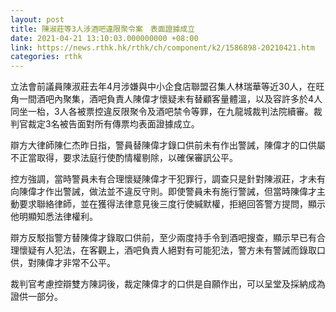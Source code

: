 ```yaml
---
layout: post
title: 陳淑莊等3人涉酒吧違限聚令案　表面證據成立
date: 2021-04-21 13:10:03.000000000 +08:00
link: https://news.rthk.hk/rthk/ch/component/k2/1586898-20210421.htm
categories: rthk
---
```


立法會前議員陳淑莊去年4月涉嫌與中小企食店聯盟召集人林瑞華等近30人，在旺角一間酒吧內聚集，酒吧負責人陳偉才懷疑未有替顧客量體溫，以及容許多於4人同坐一枱，3人各被票控違反限聚令及酒吧禁令等罪，在九龍城裁判法院續審。裁判官裁定3名被告面對所有傳票均表面證據成立。

辯方大律師陳仁杰昨日指，警員替陳偉才錄口供前未有作出警誡，陳偉才的口供屬不正當取得，要求法庭行使酌情權剔除，以確保審訊公平。

控方強調，當時警員未有合理懷疑陳偉才干犯罪行，調查只是針對陳淑莊，才未有向陳偉才作出警誡，做法並不違反守則。即使警員未有施行警誡，但當時陳偉才主動要求聯絡律師，並在獲得法律意見後三度行使緘默權，拒絕回答警方提問，顯示他明顯知悉法律權利。

辯方反駁指警方替陳偉才錄取口供前，至少兩度持手令到酒吧搜查，顯示早已有合理懷疑有人犯法，在客觀上，酒吧負責人絕對有可能犯法，警方未有警誡而錄取口供，對陳偉才非常不公平。

裁判官考慮控辯雙方陳詞後，裁定陳偉才的口供是自願作出，可以呈堂及採納成為證供一部分。
